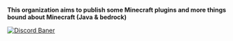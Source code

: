 **This organization aims to publish some Minecraft plugins and more things bound about Minecraft (Java & bedrock)**

[![Discord Baner](https://discordapp.com/api/guilds/1071413512414449666/widget.png?style=banner2)](https://discord.gg/k69htTFCVk)

